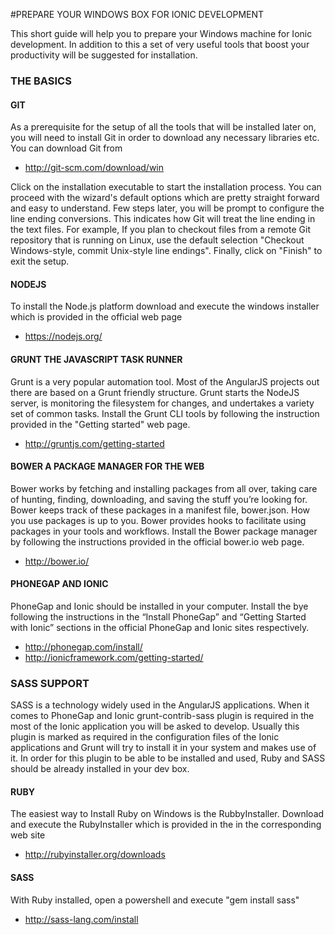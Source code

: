 #PREPARE YOUR WINDOWS BOX FOR IONIC DEVELOPMENT

This short guide will help you to prepare your Windows machine for Ionic development. In addition to this a set of very useful tools that boost your productivity will be suggested for installation.

### THE BASICS
#### GIT
As a prerequisite for the setup of all the tools that will be installed later on, you will need to install Git in order to download any necessary libraries etc. You can download Git from

* http://git-scm.com/download/win

Click on the installation executable to start the installation process. You can proceed with the wizard's default options which are pretty straight forward and easy to understand. Few steps later, you will be prompt to configure the line ending conversions. This indicates how Git will treat the line ending in the text files. For example, If you plan to checkout files from a remote Git repository that is running on Linux, use the default selection "Checkout Windows-style, commit Unix-style line endings". Finally, click on "Finish" to exit the setup.

#### NODEJS
To install the Node.js platform download and execute the windows installer which is provided in the official web page
* https://nodejs.org/

#### GRUNT THE JAVASCRIPT TASK RUNNER
Grunt is a very popular automation tool. Most of the AngularJS projects out there are based on a Grunt friendly structure. Grunt starts the NodeJS server, is monitoring the filesystem for changes, and undertakes a variety set of common tasks.
Install the Grunt CLI tools by following the instruction provided in the "Getting started" web page.

* http://gruntjs.com/getting-started

#### BOWER A PACKAGE MANAGER FOR THE WEB
Bower works by fetching and installing packages from all over, taking care of hunting, finding, downloading, and saving the stuff you’re looking for. Bower keeps track of these packages in a manifest file, bower.json. How you use packages is up to you. Bower provides hooks to facilitate using packages in your tools and workflows.
Install the Bower package manager by following the instructions provided in the official bower.io web page.

* http://bower.io/

#### PHONEGAP AND IONIC
PhoneGap and Ionic should be installed in your computer. Install the bye following the instructions in the “Install PhoneGap” and “Getting Started with Ionic” sections in the official PhoneGap and Ionic sites respectively.

* http://phonegap.com/install/
* http://ionicframework.com/getting-started/

### SASS SUPPORT
SASS is a technology widely used in the AngularJS applications. When it comes to PhoneGap and Ionic grunt-contrib-sass plugin is required in the most of the Ionic application you will be asked to develop. Usually this plugin is marked as required in the configuration files of the Ionic applications and Grunt will try to install it in your system and makes use of it. In order for this plugin to be able to be installed and used, Ruby and SASS should be already installed in your dev box.

#### RUBY
The easiest way to Install Ruby on Windows is the RubbyInstaller. Download and execute the RubyInstaller which is provided in the in the corresponding web site

* http://rubyinstaller.org/downloads

#### SASS
With Ruby installed, open a powershell and execute "gem install sass"

* http://sass-lang.com/install
